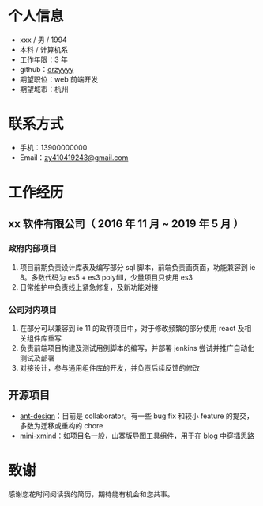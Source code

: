 # 个人信息

- xxx / 男 / 1994
- 本科 / 计算机系
- 工作年限：3 年
- github：[orzyyyy](https://github.com/orzyyyy)
- 期望职位：web 前端开发
- 期望城市：杭州

# 联系方式

- 手机：13900000000
- Email：zy410419243@gmail.com

# 工作经历

## xx 软件有限公司（ 2016 年 11 月 ~ 2019 年 5 月 ）

### 政府内部项目

1. 项目前期负责设计库表及编写部分 sql 脚本，前端负责画页面，功能兼容到 ie 8。多数代码为 es5 + es3 polyfill，少量项目只使用 es3
2. 日常维护中负责线上紧急修复，及新功能对接

### 公司对内项目

1. 在部分可以兼容到 ie 11 的政府项目中，对于修改频繁的部分使用 react 及相关组件库重写
2. 负责前端项目构建及测试用例脚本的编写，并部署 jenkins 尝试并推广自动化测试及部署
3. 对接设计，参与通用组件库的开发，并负责后续反馈的修改

## 开源项目

- [ant-design](https://github.com/ant-design/ant-design)：目前是 collaborator。有一些 bug fix 和较小 feature 的提交，多数为迁移或重构的 chore
- [mini-xmind](https://github.com/orzyyyy/mini-xmind)：如项目名一般，山寨版导图工具组件，用于在 blog 中穿插思路

# 致谢

感谢您花时间阅读我的简历，期待能有机会和您共事。
